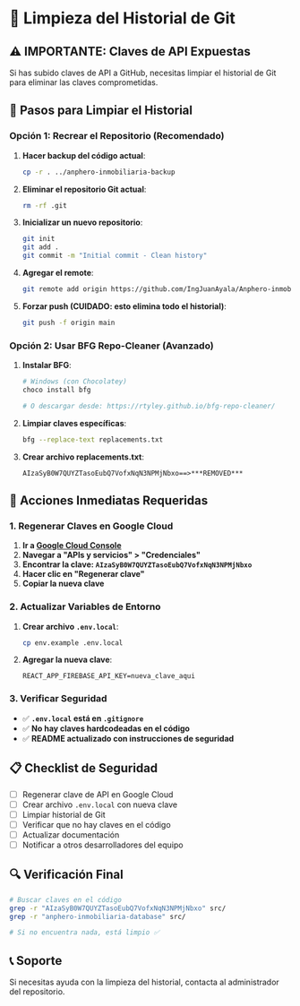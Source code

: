 # 🧹 Limpieza del Historial de Git

## ⚠️ IMPORTANTE: Claves de API Expuestas

Si has subido claves de API a GitHub, necesitas limpiar el historial de Git para eliminar las claves comprometidas.

## 🔧 Pasos para Limpiar el Historial

### Opción 1: Recrear el Repositorio (Recomendado)

1. **Hacer backup del código actual**:
   ```bash
   cp -r . ../anphero-inmobiliaria-backup
   ```

2. **Eliminar el repositorio Git actual**:
   ```bash
   rm -rf .git
   ```

3. **Inicializar un nuevo repositorio**:
   ```bash
   git init
   git add .
   git commit -m "Initial commit - Clean history"
   ```

4. **Agregar el remote**:
   ```bash
   git remote add origin https://github.com/IngJuanAyala/Anphero-inmobiliaria.git
   ```

5. **Forzar push (CUIDADO: esto elimina todo el historial)**:
   ```bash
   git push -f origin main
   ```

### Opción 2: Usar BFG Repo-Cleaner (Avanzado)

1. **Instalar BFG**:
   ```bash
   # Windows (con Chocolatey)
   choco install bfg

   # O descargar desde: https://rtyley.github.io/bfg-repo-cleaner/
   ```

2. **Limpiar claves específicas**:
   ```bash
   bfg --replace-text replacements.txt
   ```

3. **Crear archivo replacements.txt**:
   ```
   AIzaSyB0W7QUYZTasoEubQ7VofxNqN3NPMjNbxo==>***REMOVED***
   ```

## 🚨 Acciones Inmediatas Requeridas

### 1. Regenerar Claves en Google Cloud

1. **Ir a [Google Cloud Console](https://console.cloud.google.com/)**
2. **Navegar a "APIs y servicios" > "Credenciales"**
3. **Encontrar la clave: `AIzaSyB0W7QUYZTasoEubQ7VofxNqN3NPMjNbxo`**
4. **Hacer clic en "Regenerar clave"**
5. **Copiar la nueva clave**

### 2. Actualizar Variables de Entorno

1. **Crear archivo `.env.local`**:
   ```bash
   cp env.example .env.local
   ```

2. **Agregar la nueva clave**:
   ```env
   REACT_APP_FIREBASE_API_KEY=nueva_clave_aqui
   ```

### 3. Verificar Seguridad

- ✅ **`.env.local` está en `.gitignore`**
- ✅ **No hay claves hardcodeadas en el código**
- ✅ **README actualizado con instrucciones de seguridad**

## 📋 Checklist de Seguridad

- [ ] Regenerar clave de API en Google Cloud
- [ ] Crear archivo `.env.local` con nueva clave
- [ ] Limpiar historial de Git
- [ ] Verificar que no hay claves en el código
- [ ] Actualizar documentación
- [ ] Notificar a otros desarrolladores del equipo

## 🔍 Verificación Final

```bash
# Buscar claves en el código
grep -r "AIzaSyB0W7QUYZTasoEubQ7VofxNqN3NPMjNbxo" src/
grep -r "anphero-inmobiliaria-database" src/

# Si no encuentra nada, está limpio ✅
```

## 📞 Soporte

Si necesitas ayuda con la limpieza del historial, contacta al administrador del repositorio.

